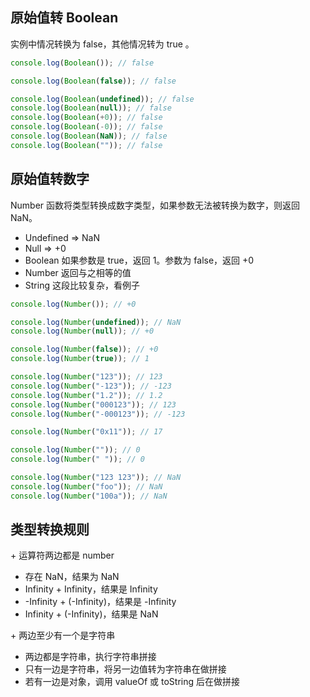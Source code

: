 ## 原始值转 Boolean

实例中情况转换为 false，其他情况转为 true 。

```js
console.log(Boolean()); // false

console.log(Boolean(false)); // false

console.log(Boolean(undefined)); // false
console.log(Boolean(null)); // false
console.log(Boolean(+0)); // false
console.log(Boolean(-0)); // false
console.log(Boolean(NaN)); // false
console.log(Boolean("")); // false
```

## 原始值转数字

Number 函数将类型转换成数字类型，如果参数无法被转换为数字，则返回 NaN。

- Undefined => NaN
- Null => +0
- Boolean 如果参数是 true，返回 1。参数为 false，返回 +0
- Number 返回与之相等的值
- String 这段比较复杂，看例子

```js
console.log(Number()); // +0

console.log(Number(undefined)); // NaN
console.log(Number(null)); // +0

console.log(Number(false)); // +0
console.log(Number(true)); // 1

console.log(Number("123")); // 123
console.log(Number("-123")); // -123
console.log(Number("1.2")); // 1.2
console.log(Number("000123")); // 123
console.log(Number("-000123")); // -123

console.log(Number("0x11")); // 17

console.log(Number("")); // 0
console.log(Number(" ")); // 0

console.log(Number("123 123")); // NaN
console.log(Number("foo")); // NaN
console.log(Number("100a")); // NaN
```

## 类型转换规则

\+ 运算符两边都是 number

- 存在 NaN，结果为 NaN
- Infinity + Infinity，结果是 Infinity
- -Infinity + (-Infinity)，结果是 -Infinity
- Infinity + (-Infinity)，结果是 NaN

\+ 两边至少有一个是字符串

- 两边都是字符串，执行字符串拼接
- 只有一边是字符串，将另一边值转为字符串在做拼接
- 若有一边是对象，调用 valueOf 或 toString 后在做拼接
